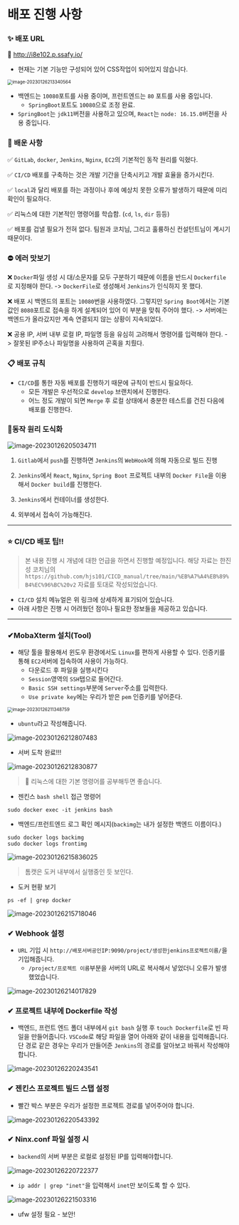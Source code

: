# 배포 진행 사항

### ✨ 배포 URL

🎉 http://i8e102.p.ssafy.io/

- 현재는 기본 기능만 구성되어 있어 CSS작업이 되어있지 않습니다.

<img src="assets/image-20230126213340564.png" alt="image-20230126213340564" style="zoom:70%;" />

- 백엔드는 `10080`포트를 사용 중이며, 프런트엔드는 `80` 포트를 사용 중입니다.
  - `SpringBoot`포트도 `10080`으로 조정 완료.
- `SpringBoot`는 `jdk11`버전을 사용하고 있으며, `React`는 `node: 16.15.0`버전을 사용 중입니다.



### 📢 배운 사항

✅ `GitLab`, `docker`, `Jenkins`, `Nginx`, `EC2`의 기본적인 동작 원리를 익혔다.

✅ `CI/CD` 배포를 구축하는 것은 개발 기간을 단축시키고 개발 효율을 증가시킨다.

✅ `local`과 달리 배포를 하는 과정이나 후에 예상치 못한 오류가 발생하기 때문에 미리 확인이 필요하다.

✅ 리눅스에 대한 기본적인 명령어를 학습함. (`cd`, `ls`, `dir` 등등)

✅ 배포를 겁낼 필요가 전혀 없다. 팀원과 코치님, 그리고 훌륭하신 컨설턴트님이 계시기 때문이다.



### ⛔ 에러 맛보기

❌ `Docker`파일 생성 시 대/소문자를 모두 구분하기 때문에 이름을 반드시 `Dockerfile`로 지정해야 한다. -> `DockerFile`로 생성해서 `Jenkins`가 인식하지 못 했다.

❌ 배포 시 백엔드의 포트는 `10080`번을 사용하였다. 그렇지만 `Spring Boot`에서는 기본값인 `8080`포트로 접속을 하게 설계되어 있어 이 부분을 맞춰 주어야 했다. -> 서버에는 백엔드가 올라갔지만 계속 연결되지 않는 상황이 지속되었다.

❌ 공용 IP, 서버 내부 로컬 IP, 파일명 등을 유심히 고려해서 명령어를 입력해야 한다. -> 잘못된 IP주소나 파일명을 사용하여 곤혹을 치뤘다.



### 📋 배포 규칙

- `CI/CD`를 통한 자동 배포를 진행하기 때문에 규칙이 반드시 필요하다.
  - 모든 개발은 우선적으로 `develop` 브랜치에서 진행한다.
  - 어느 정도 개발이 되면 `Merge` 후 로컬 상태에서 충분한 테스트를 건친 다음에 배포를 진행한다.



### 📌동작 원리 도식화

![image-20230126205034711](assets/image-20230126205034711.png)

1. `Gitlab`에서 `push`를 진행하면 `Jenkins`의 `WebHook`에 의해 자동으로 빌드 진행
2. `Jenkins`에서 `React`, `Nginx`, `Spring Boot` 프로젝트 내부의 `Docker File`을 이용해서 `Docker build`를 진행한다.
3. `Jenkins`에서 컨테이너를 생성한다.

4. 외부에서 접속이 가능해진다.

---

### ⭐ CI/CD 배포 팁!!

> 본 내용 진행 시 개념에 대한 언급을 하면서 진행할 예정입니다. 해당 자료는 한진성 코치님의`https://github.com/hjs101/CICD_manual/tree/main/%EB%A7%A4%EB%89%B4%EC%96%BC%20v2` 자료를 토대로 작성되었습니다.

- `CI/CD` 설치 메뉴얼은 위 링크에 상세하게 표기되어 있습니다.
- 아래 사항은 진행 시 어려웠던 점이나 필요한 정보들을 제공하고 있습니다.

---

### ✔MobaXterm 설치(Tool)

- 해당 툴을 활용해서 윈도우 환경에서도 `Linux`를 편하게 사용할 수 있다. 인증키를 통해 `EC2`서버에 접속하여 사용이 가능하다.
  - 다운로드 후 파일을 실행시킨다
  - `Session`영역의 `SSH`탭으로 들어간다.
  - `Basic SSH settings`부분에 `Server`주소를 입력한다.
  - `Use private key`에는 우리가 받은 `pem` 인증키를 넣어준다.

<img src="assets/image-20230126211348759.png" alt="image-20230126211348759" style="zoom:70%;" />

- `ubuntu`라고 작성해줍니다.

![image-20230126212807483](assets/image-20230126212807483.png)

- 서버 도착 완료!!!

![image-20230126212830877](assets/image-20230126212830877.png)

> 📢 리눅스에 대한 기본 명령어를 공부해두면 좋습니다.

- 젠킨스 `bash shell` 접근 명령어

```
sudo docker exec -it jenkins bash
```

- 백엔드/프런트엔드 로그 확인 메시지(`backimg`는 내가 설정한 백엔드 이름이다.)

```
sudo docker logs backimg
sudo docker logs frontimg
```

![image-20230126215836025](assets/image-20230126215836025.png)

> 톰캣은 도커 내부에서 실행중인 듯 보인다.

- 도커 현황 보기

```
ps -ef | grep docker
```

![image-20230126215718046](assets/image-20230126215718046.png)

### ✔ Webhook 설정

- `URL` 기입 시 `http://배포서버공인IP:9090/project/생성한jenkins프로젝트이름/`을 기입해줍니다.
  - `/project/프로젝트 이름`부분을 서버의 URL로 복사해서 넣었더니 오류가 발생했었습니다.

![image-20230126214017829](assets/image-20230126214017829.png)



### ✔ 프로젝트 내부에 Dockerfile 작성

- 백엔드, 프런트 엔드 폴더 내부에서 `git bash` 실행 후 `touch Dockerfile`로 빈 파일을 만들어줍니다. `VSCode`로 해당 파일을 열어 아래와 같이 내용을 입력해줍니다. 단 경로 같은 경우는 우리가 만들어준 `Jenkins`의 경로를 알아보고 바꿔서 작성해야 합니다.

![image-20230126220243541](assets/image-20230126220243541.png)



### ✔ 젠킨스 프로젝트 빌드 스탭 설정

- 빨간 박스 부분은 우리가 설정한 프로젝트 경로를 넣어주어야 합니다.

![image-20230126220543392](assets/image-20230126220543392.png)





### ✔ Ninx.conf 파일 설정 시

- `backend`의 서버 부분은 로컬로 설정된 IP를 입력해야합니다.

![image-20230126220722377](assets/image-20230126220722377.png)

- `ip addr | grep "inet"`을 입력해서 `inet`만 보이도록 할 수 있다.

![image-20230126221503316](assets/image-20230126221503316.png)

- ufw 설정 필요 - 보안!